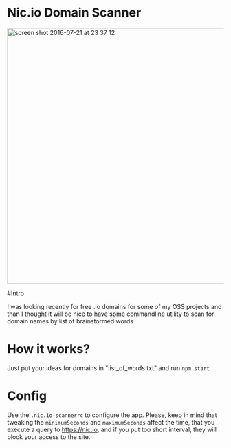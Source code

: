 # Nic.io Domain Scanner

<img width="594" alt="screen shot 2016-07-21 at 23 37 12" src="https://cloud.githubusercontent.com/assets/818400/17039745/2361715e-4f9c-11e6-8757-cb59b07a7984.png">

#Intro

I was looking recently for free .io domains for some of my OSS projects and than I thought it will be nice to have spme commandline utility to scan for domain names by list of brainstormed words

# How it works?

Just put your ideas for domains in "list_of_words.txt" and run ```npm start```

# Config

Use the ```.nic.io-scannerrc``` to configure the app. Please, keep in mind that tweaking the ```minimumSeconds``` and ```maximumSeconds``` affect the time, that you execute a query to https://nic.io, and if you put too short interval, they will block your access to the site.